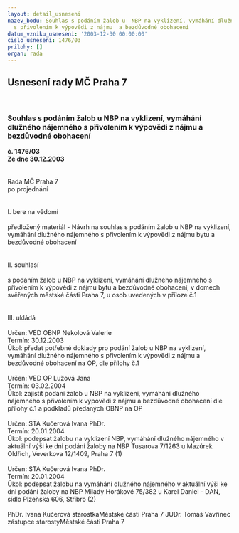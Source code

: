 ```yaml
---
layout: detail_usneseni
nazev_bodu: Souhlas s podáním žalob u  NBP na vyklizení, vymáhání dlužného nájemného
  s přivolením k výpovědi z nájmu  a bezdůvodné obohacení
datum_vzniku_usneseni: '2003-12-30 00:00:00'
cislo_usneseni: 1476/03
prilohy: []
organ: rada
---
```

<div id="ucUsn_pList" class="usn">
	<span><h2>Usnesení rady MČ Praha 7 </h2>
<br></span><div class="standBody">
<span><h3>Souhlas s podáním žalob u  NBP na vyklizení, vymáhání dlužného nájemného s přivolením k výpovědi z nájmu  a bezdůvodné obohacení</h3></span><div class="center">
		<strong>č. 1476/03</strong><br>
	</div>
<div class="center">
		<strong>Ze dne 30.12.2003</strong><br><br>
	</div>
<br>Rada MČ Praha 7<br>po projednání<br><br><br>I.	bere na vědomí<br><br> předložený materiál - Návrh na souhlas s podáním žalob u NBP na vyklizení, vymáhání dlužného nájemného s přivolením k výpovědi z nájmu bytu a bezdůvodné obohacení<br><br><br>II.	souhlasí <br><br>s podáním žalob u NBP na vyklizení, vymáhání dlužného nájemného s přivolením k výpovědi z nájmu bytu a bezdůvodné obohacení, v domech svěřených městské části Praha 7, u osob uvedených v příloze č.1<br><br><br>III.	ukládá <br><br>Určen:	VED OBNP Nekolová Valerie<br>Termín: 30.12.2003<br>Úkol:	předat potřebné doklady pro podání žalob u  NBP na vyklizení, vymáhání dlužného nájemného s přivolením k výpovědi z nájmu a bezdůvodné obohacení na OP, dle přílohy č.1<br> <br>Určen:	VED OP Lužová Jana<br>Termín: 03.02.2004<br>Úkol:	zajistit podání žalob u NBP na vyklizení, vymáhání dlužného nájemného s přivolením k výpovědi z nájmu a bezdůvodné obohacení dle přílohy  č.1 a podkladů předaných OBNP na OP<br> <br>Určen:	STA Kučerová Ivana PhDr.<br>Termín: 20.01.2004<br>Úkol:	podepsat žalobu na vyklizení NBP, vymáhání dlužného nájemného v aktuální výši ke dni podání žaloby na NBP Tusarova 7/1263 u Mazúrek Oldřich, Veverkova 12/1409, Praha 7 (1)<br> <br>Určen:	STA Kučerová Ivana PhDr.<br>Termín: 20.01.2004<br>Úkol:	podepsat žalobu na vymáhání dlužného nájemného v aktuální výši ke dni podání žaloby na NBP Milady Horákové 75/382 u Karel Daniel - DAN, sídlo Plzeňská 606, Stříbro (2)<br>  	<br>PhDr. Ivana Kučerová starostkaMěstské části Praha 7	 JUDr. Tomáš Vavřinec zástupce starostyMěstské části Praha 7<br>	<br><br>
</div>
</div>